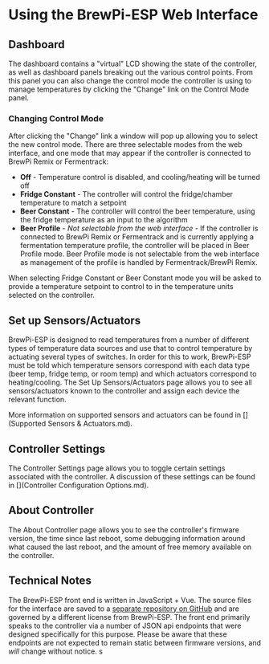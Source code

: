 # Using the BrewPi-ESP Web Interface


## Dashboard

The dashboard contains a "virtual" LCD showing the state of the controller, as well as dashboard panels breaking out the various control points. From this panel you can also change the control mode the controller is using to manage temperatures by clicking the "Change" link on the Control Mode panel.


### Changing Control Mode

After clicking the "Change" link a window will pop up allowing you to select the new control mode. There are three selectable modes from the web interface, and one mode that may appear if the controller is connected to BrewPi Remix or Fermentrack:

* **Off** - Temperature control is disabled, and cooling/heating will be turned off
* **Fridge Constant** - The controller will control the fridge/chamber temperature to match a setpoint
* **Beer Constant** - The controller will control the beer temperature, using the fridge temperature as an input to the algorithm
* **Beer Profile** - _Not selectable from the web interface_ - If the controller is connected to BrewPi Remix or Fermentrack and is currently applying a fermentation temperature profile, the controller will be placed in Beer Profile mode. Beer Profile mode is not selectable from the web interface as management of the profile is handled by Fermentrack/BrewPi Remix.

When selecting Fridge Constant or Beer Constant mode you will be asked to provide a temperature setpoint to control to in the temperature units selected on the controller.


## Set up Sensors/Actuators

BrewPi-ESP is designed to read temperatures from a number of different types of temperature data sources and use that to control temperature by actuating several types of switches. In order for this to work, BrewPi-ESP must be told which temperature sensors correspond with each data type (beer temp, fridge temp, or room temp) and which actuators correspond to heating/cooling.  The Set Up Sensors/Actuators page allows you to see all sensors/actuators known to the controller and assign each device the relevant function. 

More information on supported sensors and actuators can be found in [](Supported Sensors & Actuators.md).


## Controller Settings

The Controller Settings page allows you to toggle certain settings associated with the controller. A discussion of these settings can be found in [](Controller Configuration Options.md).


## About Controller

The About Controller page allows you to see the controller's firmware version, the time since last reboot, some debugging information around what caused the last reboot, and the amount of free memory available on the controller. 


## Technical Notes

The BrewPi-ESP front end is written in JavaScript + Vue. The source files for the interface are saved to a [separate repository on GitHub](https://github.com/thorrak/brewpi_esp_ui) and are governed by a different license from BrewPi-ESP. The front end primarily speaks to the controller via a number of JSON api endpoints that were designed specifically for this purpose. Please be aware that these endpoints are not expected to remain static between firmware versions, and _will_ change without notice.
s